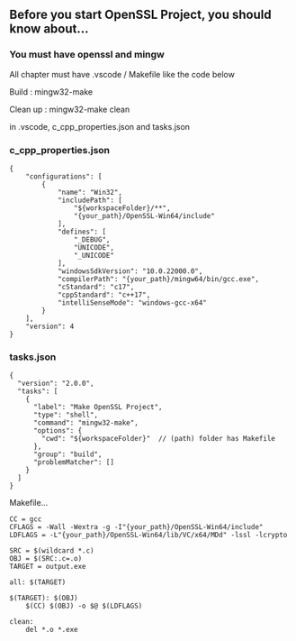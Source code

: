 ## Before you start OpenSSL Project, you should know about...

### You must have openssl and mingw

All chapter must have .vscode / Makefile like the code below

Build : mingw32-make

Clean up : mingw32-make clean



in .vscode, c_cpp_properties.json and tasks.json

### c_cpp_properties.json
```
{
    "configurations": [
        {
            "name": "Win32",
            "includePath": [
                "${workspaceFolder}/**",
                "{your_path}/OpenSSL-Win64/include"
            ],
            "defines": [
                "_DEBUG",
                "UNICODE",
                "_UNICODE"
            ],
            "windowsSdkVersion": "10.0.22000.0",
            "compilerPath": "{your_path}/mingw64/bin/gcc.exe",
            "cStandard": "c17",
            "cppStandard": "c++17",
            "intelliSenseMode": "windows-gcc-x64"
        }
    ],
    "version": 4
} 
```

### tasks.json
```
{
  "version": "2.0.0",
  "tasks": [
    {
      "label": "Make OpenSSL Project",
      "type": "shell",
      "command": "mingw32-make",
      "options": {
        "cwd": "${workspaceFolder}"  // (path) folder has Makefile
      },
      "group": "build",
      "problemMatcher": []
    }
  ]
}

```



Makefile...
```
CC = gcc
CFLAGS = -Wall -Wextra -g -I"{your_path}/OpenSSL-Win64/include"
LDFLAGS = -L"{your_path}/OpenSSL-Win64/lib/VC/x64/MDd" -lssl -lcrypto

SRC = $(wildcard *.c)
OBJ = $(SRC:.c=.o)
TARGET = output.exe

all: $(TARGET)

$(TARGET): $(OBJ)
	$(CC) $(OBJ) -o $@ $(LDFLAGS)

clean:
	del *.o *.exe

```